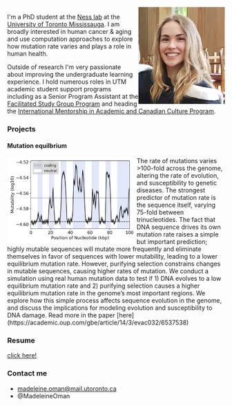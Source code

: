
<img align="right" src="portrait.jpg" width="200">

I'm a PhD student at the [Ness lab](https://ness.bio/) at the [University of Toronto Mississauga](https://www.utm.utoronto.ca/biology/). I am broadly interested in human cancer & aging and use computation approaches to explore how mutation rate varies and plays a role in human health. 

Outside of research I'm very passionate about improving the undergraduate learning experience. I hold numerous roles in UTM academic student support programs including as a Senior Program Assistant at the [Facilitated Study Group Program](https://www.utm.utoronto.ca/asc/facilitated-study-groups-fsgs) and heading the [International Mentorship in Academic and Canadian Culture Program](https://www.utm.utoronto.ca/language-studies/experiential-learning/imacc). 


### Projects 
#### Mutation equilbrium 
<img align="left" src="Sliding_2022_01_10_14_23_16_Finalized_avCodingNonCoding_log10_200000_highres_PosterSMBE.jpg" width="300">
The rate of mutations varies >100-fold across the genome, altering the rate of evolution, and susceptibility to genetic diseases. The strongest predictor of mutation rate is the sequence itself, varying 75-fold between trinucleotides. The fact that DNA sequence drives its own mutation rate raises a simple but important prediction; highly mutable sequences will mutate more frequently and eliminate themselves in favor of sequences with lower mutability, leading to a lower equilibrium mutation rate. However, purifying selection constrains changes in mutable sequences, causing higher rates of mutation. We conduct a simulation using real human mutation data to test if 1) DNA evolves to a low equilibrium mutation rate and 2) purifying selection causes a higher equilibrium mutation rate in the genome’s most important regions. We explore how this simple process affects sequence evolution in the genome, and discuss the implications for modeling evolution and susceptibility to DNA damage. Read more in the paper [here](https://academic.oup.com/gbe/article/14/3/evac032/6537538)



### Resume 
[click here!](Madeleine_Oman_CV.pdf)


### Contact me 
- madeleine.oman@mail.utoronto.ca
- @MadeleineOman
